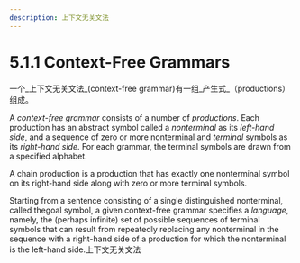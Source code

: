 ```yaml
---
description: 上下文无关文法
---
```


# 5.1.1 Context-Free Grammars

一个_上下文无关文法_\(context-free grammar\)有一组_产生式_（productions）组成。

A _context-free grammar_ consists of a number of _productions_. Each production has an abstract symbol called a _nonterminal_ as its _left-hand side_, and a sequence of zero or more nonterminal and _terminal_ symbols as its _right-hand side_. For each grammar, the terminal symbols are drawn from a specified alphabet.

A chain production is a production that has exactly one nonterminal symbol on its right-hand side along with zero or more terminal symbols.

Starting from a sentence consisting of a single distinguished nonterminal, called thegoal symbol, a given context-free grammar specifies a _language_, namely, the \(perhaps infinite\) set of possible sequences of terminal symbols that can result from repeatedly replacing any nonterminal in the sequence with a right-hand side of a production for which the nonterminal is the left-hand side.上下文无关文法


